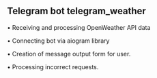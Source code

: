 ## Telegram bot telegram_weather

• Receiving and processing OpenWeather API data

• Connecting bot via aiogram library

• Creation of message output form for user.

• Processing incorrect requests.
